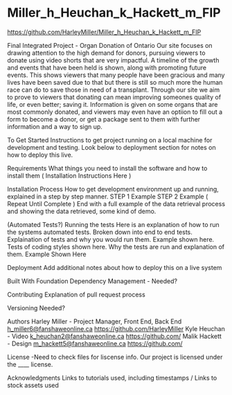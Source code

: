 # Miller_h_Heuchan_k_Hackett_m_FIP

https://github.com/HarleyMiller/Miller_h_Heuchan_k_Hackett_m_FIP

Final Integrated Project - Organ Donation of Ontario
Our site focuses on drawing attention to the high demand for donors, pursuing viewers to donate using video shorts that are very impactful. A timeline of the growth and events that have been held is shown, along with promoting future events. This shows viewers that many people have been gracious and many lives have been saved due to that but there is still so much more the human race can do to save those in need of a transplant. Through our site we aim to prove to viewers that donating can mean improving someones quality of life, or even better; saving it. Information is given on some organs that are most commonly donated, and viewers may even have an optiion to fill out a form to become a donor, or get a package sent to them with further information and a way to sign up.

To Get Started
Instructions to get project running on a local machine for development and testing.
Look below to deployment section for notes on how to deploy this live.

Requirements
What things you need to install the software and how to install them
( Installation Instructions Here )

Installation Process
How to get development environment up and running, explained in a step by step manner.
STEP 1
Example
STEP 2
Example
( Repeat Until Complete )
End with a full example of the data retrieval process and showing the data retrieved, some kind of demo.

(Automated Tests?)
Running the tests
Here is an explanation of how to run the systems automated tests.
Broken down into end to end tests.
Explaination of tests and why you would run them.
Example shown here.
Tests of coding styles shown here.
Why the tests are run and explanation of them.
Example Shown Here

Deployment
Add additional notes about how to deploy this on a live system

Built With
Foundation 
Dependency Management - Needed?

Contributing
Explanation of pull request process

Versioning
Needed?

Authors
Harley Miller - Project Manager, Front End, Back End h_miller6@fanshaweonline.ca https://github.com/HarleyMiller
Kyle Heuchan - Video k_heuchan2@fanshaweonline.ca https://github.com/
Malik Hackett - Design m_hackett5@fanshaweonline.ca https://github.com/

License
-Need to check files for liscense info.
Our project is licensed under the ____ license.

Acknowledgments
Links to tutorials used, including timestamps / Links to stock assets used
